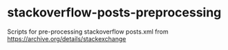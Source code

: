 # stackoverflow-posts-preprocessing
Scripts for pre-processing stackoverflow posts.xml from https://archive.org/details/stackexchange
